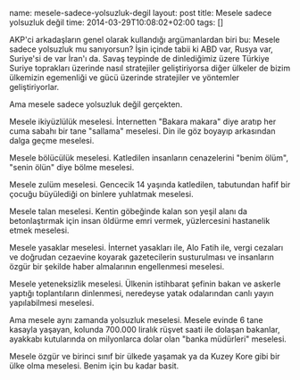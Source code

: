 name: mesele-sadece-yolsuzluk-degil
layout: post
title: Mesele sadece yolsuzluk değil
time: 2014-03-29T10:08:02+02:00
tags: []

AKP'ci arkadaşların genel olarak kullandığı argümanlardan biri bu: Mesele sadece yolsuzluk mu sanıyorsun? İşin içinde tabii ki ABD var, Rusya var, Suriye'si de var İran'ı da. Savaş teypinde de dinlediğimiz üzere Türkiye Suriye toprakları üzerinde nasıl stratejiler geliştiriyorsa diğer ülkeler de bizim ülkemizin egemenliği ve gücü üzerinde stratejiler ve yöntemler geliştiriyorlar.

Ama mesele sadece yolsuzluk değil gerçekten.

Mesele ikiyüzlülük meselesi. İnternetten "Bakara makara" diye aratıp her cuma sabahı bir tane "sallama" meselesi. Din ile göz boyayıp arkasından dalga geçme meselesi.

Mesele bölücülük meselesi. Katledilen insanların cenazelerini "benim ölüm", "senin ölün" diye bölme meselesi.

Mesele zulüm meselesi. Gencecik 14 yaşında katledilen, tabutundan hafif bir çocuğu büyülediği on binlere yuhlatmak meselesi.

Mesele talan meselesi. Kentin göbeğinde kalan son yeşil alanı da betonlaştırmak için insan öldürme emri vermek, yüzlercesini hastanelik etmek meselesi.

Mesele yasaklar meselesi. İnternet yasakları ile, Alo Fatih ile, vergi cezaları ve doğrudan cezaevine koyarak gazetecilerin susturulması ve insanların özgür bir şekilde haber almalarının engellenmesi meselesi.

Mesele yeteneksizlik meselesi. Ülkenin istihbarat şefinin bakan ve askerle yaptığı toplantıların dinlenmesi, neredeyse yatak odalarından canlı yayın yapılabilmesi meselesi.

Ama mesele aynı zamanda yolsuzluk meselesi. Mesele evinde 6 tane kasayla yaşayan, kolunda 700.000 liralık rüşvet saati ile dolaşan bakanlar, ayakkabı kutularında on milyonlarca dolar olan "banka müdürleri" meselesi.

Mesele özgür ve birinci sınıf bir ülkede yaşamak ya da Kuzey Kore gibi bir ülke olma meselesi. Benim için bu kadar basit.

